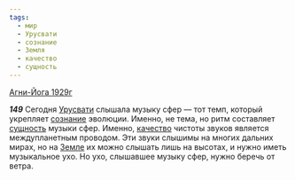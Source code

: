 ```yaml
---
tags:
  - мир
  - Урусвати
  - сознание
  - Земля
  - качество
  - сущность
---
```


[Агни-Йога 1929г](https://127.0.0.1:4002/agni/1929)

___149___
Сегодня [Урусвати](../../../tags/#Урусвати) слышала музыку сфер — тот темп, который укрепляет [сознание](../../../tags/#сознание) эволюции. Именно, не тема, но ритм составляет [сущность](../../../tags/#сущность) музыки сфер. Именно, [качество](../../../tags/#качество) чистоты звуков является междупланетным проводом. Эти звуки слышимы на многих дальних мирах, но на [Земле](../../../tags/#Земля) их можно слышать лишь на высотах, и нужно иметь музыкальное ухо. Но ухо, слышавшее музыку сфер, нужно беречь от ветра.